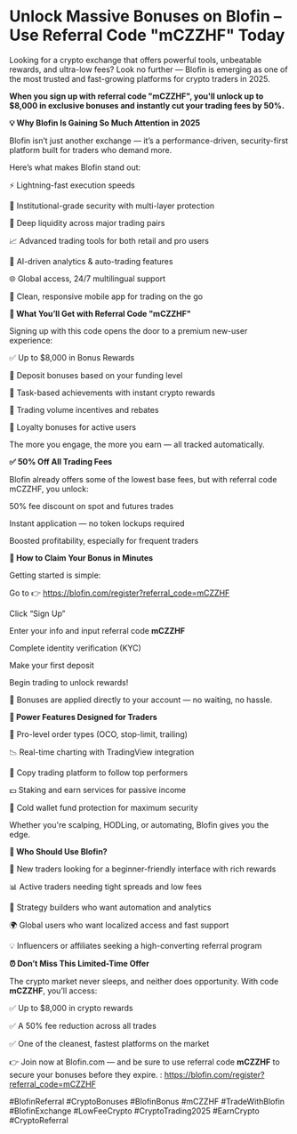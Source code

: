 # Unlock Massive Bonuses on Blofin – Use Referral Code "mCZZHF" Today

Looking for a crypto exchange that offers powerful tools, unbeatable rewards, and ultra-low fees? Look no further — Blofin is emerging as one of the most trusted and fast-growing platforms for crypto traders in 2025.

**When you sign up with referral code "mCZZHF", you'll unlock up to $8,000 in exclusive bonuses and instantly cut your trading fees by 50%.**

**💡 Why Blofin Is Gaining So Much Attention in 2025**

Blofin isn’t just another exchange — it’s a performance-driven, security-first platform built for traders who demand more.

Here’s what makes Blofin stand out:

⚡ Lightning-fast execution speeds

🔐 Institutional-grade security with multi-layer protection

💼 Deep liquidity across major trading pairs

📈 Advanced trading tools for both retail and pro users

🤖 AI-driven analytics & auto-trading features

🌐 Global access, 24/7 multilingual support

📲 Clean, responsive mobile app for trading on the go

**🎁 What You’ll Get with Referral Code "mCZZHF"**

Signing up with this code opens the door to a premium new-user experience:

✅ Up to $8,000 in Bonus Rewards

💸 Deposit bonuses based on your funding level

🎯 Task-based achievements with instant crypto rewards

🔁 Trading volume incentives and rebates

🎁 Loyalty bonuses for active users

The more you engage, the more you earn — all tracked automatically.

**✅ 50% Off All Trading Fees**

Blofin already offers some of the lowest base fees, but with referral code mCZZHF, you unlock:

50% fee discount on spot and futures trades

Instant application — no token lockups required

Boosted profitability, especially for frequent traders

**📝 How to Claim Your Bonus in Minutes**

Getting started is simple:

Go to 👉 https://blofin.com/register?referral_code=mCZZHF

Click “Sign Up”

Enter your info and input referral code **mCZZHF**

Complete identity verification (KYC)

Make your first deposit

Begin trading to unlock rewards!

🎉 Bonuses are applied directly to your account — no waiting, no hassle.

**🧠 Power Features Designed for Traders**

🔎 Pro-level order types (OCO, stop-limit, trailing)

📉 Real-time charting with TradingView integration

🤝 Copy trading platform to follow top performers

💵 Staking and earn services for passive income

🧊 Cold wallet fund protection for maximum security

Whether you're scalping, HODLing, or automating, Blofin gives you the edge.

**👥 Who Should Use Blofin?**

🔰 New traders looking for a beginner-friendly interface with rich rewards

📊 Active traders needing tight spreads and low fees

🧠 Strategy builders who want automation and analytics

🌍 Global users who want localized access and fast support

💡 Influencers or affiliates seeking a high-converting referral program

**⏰ Don’t Miss This Limited-Time Offer**

The crypto market never sleeps, and neither does opportunity.
With code **mCZZHF**, you’ll access:

✅ Up to $8,000 in crypto rewards

✅ A 50% fee reduction across all trades

✅ One of the cleanest, fastest platforms on the market

👉 Join now at Blofin.com — and be sure to use referral code **mCZZHF** to secure your bonuses before they expire. : https://blofin.com/register?referral_code=mCZZHF

#BlofinReferral #CryptoBonuses #BlofinBonus #mCZZHF #TradeWithBlofin #BlofinExchange #LowFeeCrypto #CryptoTrading2025 #EarnCrypto #CryptoReferral

